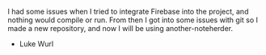 I had some issues when I tried to integrate Firebase into the project, and nothing would compile or run.
From then I got into some issues with git so I made a new repository, and now I will be using another-noteherder.
- Luke Wurl